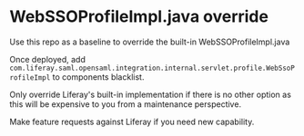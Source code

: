 # WebSSOProfileImpl.java override

Use this repo as a baseline to override the built-in WebSSOProfileImpl.java

Once deployed, add `com.liferay.saml.opensaml.integration.internal.servlet.profile.WebSsoProfileImpl` to components blacklist.

Only override Liferay's built-in implementation if there is no other option as this will be expensive to you from a maintenance perspective.

Make feature requests against Liferay if you need new capability.
